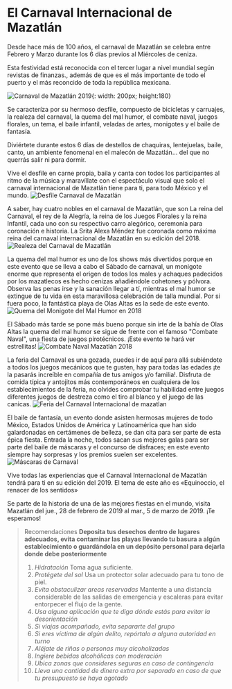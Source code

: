 # El Carnaval Internacional de Mazatlán #
Desde hace más de 100 años, el carnaval de Mazatlán se celebra entre Febrero y Marzo durante los 6 días previos al Miércoles de ceniza.

Esta festividad está reconocida con el tercer lugar a nivel mundial según revistas de finanzas., además de que es el más importante de todo el puerto y el más reconcido de toda la república mexicana.

![Carnaval de Mazatlán 2019](https://tvpacifico.mx/admin/images/noticias/225899-119760.jpg ){: width: 200px; height:180}

Se caracteríza por su hermoso desfile, compuesto de bicicletas y carruajes, la realeza del carnaval, la quema del mal humor, el combate naval, juegos florales, un tema, el baile infantil, veladas de artes, monigotes y el baile de fantasía.

Diviértete durante estos 6 días de destellos de chaquiras, lentejuelas, baile, canto, un ambiente fenomenal en el malecón de Mazatlán... del que no querrás salir ni para dormir.

Vive el desfile en carne propia, baila y canta con todos los participantes al ritmo de la música y maravíllate con el espectáculo visual que solo el carnaval internacional de Mazatlán tiene para ti, para todo México y el mundo.
![Desfile Carnaval de Mazatlán](https://mazatleco.com/wp-content/uploads/2015/08/carnaval_mazatlan_01.jpg)

A saber, hay cuatro nobles en el carnaval de Mazatlán, que son La reina del Carnaval, el rey de la Alegría, la reina de los Juegos Florales y la reina Infantil, cada uno con su respectivo carro alegórico, ceremonia para coronación e historia.
La Srita  Alexa Méndez fue coronada como máxima reina del carnaval internacional de Mazatlán en su edición del 2018.
![Realeza del Carnaval de Mazatlán](https://www.debate.com.mx/__export/1518359029088/sites/debate/img/2018/02/11/reina222_1.jpg_539665225.jpg)

La quema del mal humor es uno de los shows más divertidos porque en este evento que se lleva a cabo el Sábado de carnaval, un monigote enorme que representa el origen de todos los males y achaques padecidos por los mazatlecos
es hecho cenizas añadiéndole cohetones y pólvora. Observa las penas irse y la sanación llegar a tí, mientras el mal humor se extingue de tu vida en esta maravillosa celebración de talla mundial.
Por si fuera poco, la fantástica playa de Olas Altas es la sede de este evento.
![Quema del Monigote del Mal Humor en 2018](http://www.carnavalmazatlan.net/site_imagenes/imgs_publicaciones/160207095828470.jpg)

El Sábado más tarde se pone más bueno porque sin irte de la bahía de Olas Altas la quema del mal humor se sigue de frente con el famoso "Combate Naval", una fiesta de juegos pirotécnicos. ¡Este evento te hará ver estrellitas!
![Combate Naval Mazatlán 2018](https://mazatleco.com/wp-content/uploads/2018/01/carnaval-mazatlan-fuegos-pirotecnicos.jpg)

La feria del Carnaval es una gozada, puedes ir de aquí para allá subiéndote a todos los juegos mecánicos que te gusten, hay para todas las edades ¡te la pasarás increíble en compañía de tus amigos y/o familia!. Disfruta de comida típica y antojitos más contemporáneos en cualquiera de los establecimientos de la feria, no olvides comprobar tu habilidad entre juegos diferentes juegos de destreza como el tiro al blanco y el juego de las canicas.
![Feria del Carnaval Internacional de mazatlan](https://www.debate.com.mx//__export/1518123222477/sites/debate/img/2018/02/08/feeria_px.jpg_875081608.jpg)

El baile de fantasía, un evento donde asisten hermosas mujeres de todo México, Estados Unidos de América y Latinoamérica que han sido galardonadas en certámenes de belleza, se dan cita para ser parte de esta épica fiesta. Entrada la noche, todos sacan sus mejores galas para ser parte del baile de máscaras y el concurso de disfraces; en este evento siempre hay sorpresas y los premios suelen ser excelentes.
![Máscaras de Carnaval](https://www.curiosfera.com/wp-content/uploads/2016/10/Historia-del-carnaval.jpg)


Vive todas las experiencias que el Carnaval Internacional de Mazatlán tendrá para ti en su edición del 2019. El tema de este año es
«Equinoccio, el renacer de los sentidos»

Se parte de la historia de una de las mejores fiestas en el mundo, visita Mazatlán del jue., 28 de febrero de 2019 al mar., 5 de marzo de 2019.
¡Te esperamos!


> Recomendaciones
> **Deposita tus desechos dentro de lugares adecuados, evita contaminar las playas llevando tu basura a algún establecimiento o guardándola en un depósito personal para dejarla donde debe posteriormente**
> 1. *Hidratación* Toma agua suficiente.
> 2. *Protégete del sol* Usa un protector solar adecuado para tu tono de piel.
> 3. *Evita obstaculizar areas reservadas* Mantente a una distancia considerable de las salidas de emergencia y escaleras para evitar entorpecer el flujo de la gente.
> 4. *Usa alguna aplicación que te diga dónde estás para evitar la desorientación*
> 5. *Si viajas acompañado, evita separarte del grupo*
> 6. *Si eres víctima de algún delito, repórtalo a alguna autoridad en turno*
> 7. *Aléjate de riñas o personas muy alcoholizadas*
> 8. *Ingiere bebidas alcohólicas con moderación*
> 9. *Ubica zonas que consideres seguras en caso de contingencia*
> 10. *Lleva una cantidad de dinero extra por separado en caso de que tu presupuesto se haya agotado*
